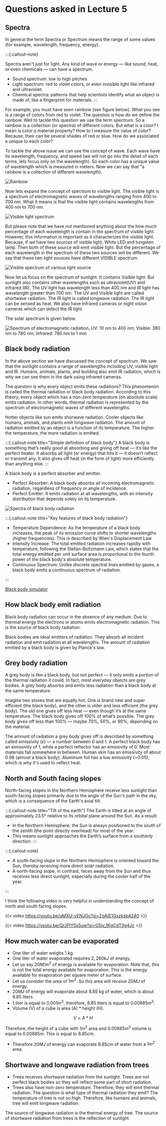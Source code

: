 # Questions asked in Lecture 5

## Spectra

In general the term Spectra or Spectrum means the range of some values (for example, wavelength, frequency, energy).

:::{.callout-note}

Spectra aren't just for light. Any kind of wave or energy — like sound, heat, or even chemicals — can have a spectrum.

- Sound spectrum: low to high pitches.
- Light spectrum: red to violet colors, or even invisible light like infrared and ultraviolet.
- Chemical spectra: patterns that help scientists identify what an object is made of, like a fingerprint for materials.
:::

For example, you must have seen rainbow (see figure below). What you see is a range of colors from red to violet. The question is how do we define the rainbow. Well to tackle this question we use the term spectrum. So a rainbow is a collection (or spectra) of different colors. But what is a color? I mean is color a material property? How to I measure the value of color? Because, their can be several shades of red or blue. How do we associated a unique to each color? 

To tackle the above issue we can use the concept of wave. Each wave have its wavelength, frequency, and speed (we will not go into the detail of each terms, lets focus only on the wavelength). So each color has a unique value of wavelength which is measured in meters. Now we can say that "a rainbow is a collection of different wavelength).

![Rainbow](https://upload.wikimedia.org/wikipedia/commons/5/5c/Double-alaskan-rainbow.jpg)

Now lets expand the concept of spectrum to visible light. The visible light is a spectrum of electromagnetic waves of wavelengths ranging from 400 to 700 nm. What it means is that the visible light contains wavelengths from 400 nm to 700 nm.

![Visible light spectrum](https://upload.wikimedia.org/wikipedia/commons/d/d9/Linear_visible_spectrum.svg)


But please note that we have not mentioned anything about the how much percentage of each wavelength is contain in the spectrum of visible light. However, this information is important as it characterizes the visible light. Because, if we have two sources of visible light; White LED and tungsten lamp. Then both of these source will emit visible light. But the percentage of each wavelength in the spectrum of these two sources will be different. We say that these two light sources have different VISIBLE spectrum.

![Visible spectrum of various light source](https://micro.magnet.fsu.edu/primer/lightandcolor/images/lightsourcesfigure3.jpg)

Now let us focus on the spectrum of sunlight. It contains Visible light. But sunlight also contains other wavelengths such as ultraviolet(UV) and infrared (IR). The UV light has wavelength less than 400 nm and IR light has wavelength greater than 700 nm. The UV and Visible light are called shortwave radiation. The IR light is called longwave radiation. The IR light can be sensed as heat. We also have infrared cameras or night vision cameras which can detect the IR light. 

The solar spectrum is given below.

![Spectrum of electromagnetic radiation, UV: 10 nm to 400 nm; Visible: 380 nm to 780 nm; Infrared: 780 nm to 1 mm](https://upload.wikimedia.org/wikipedia/commons/c/cf/EM_Spectrum_Properties_edit.svg)

## Black body radiation

In the above section we have discussed the concept of spectrum. We saw that the sunlight contains a range of wavelengths including UV, visible light and IR. Humans, animals, plants, and building also emit IR radiation, which is why we can see them in the dark using infrared cameras.

The question is why every object emits these radiations? This phenomenon is called the thermal radiation or black body radiation. According to this theory, every object which has a non-zero temperature (on absolute scale) emits radiation. In other words, thermal radiation is represented by the spectrum of electromagnetic waves of different wavelengths.

Hotter objects like sun emits shorwave radiation. Cooler objects like humans, animals, and plants emit longwave radiation. The amount of radiation emitted by an object is a function of its temperature. The higher the temperature, the more radiation is emitted.

:::{.callout-note title="Simple definition of black body"}
A black body is something that’s really good at absorbing and giving off heat — it’s like the perfect heater. It absorbs all light (or energy) that hits it — it doesn’t reflect or transmit any. It also gives off heat (in the form of light) more efficiently than anything else.
:::

A black body is a perfect absorber and emitter. 

- Perfect Absorber: A black body absorbs all incoming electromagnetic radiation, regardless of frequency or angle of incidence.
- Perfect Emitter: It emits radiation at all wavelengths, with an intensity distribution that depends solely on its temperature.

![Spectra of black body radiation](https://www.ossila.com/cdn/shop/files/blackbody-spectrum-various-temperatures.svg?v=1670335899&width=848&height=452)

:::{.callout-note title="Key features of black body radiation"}

- Temperature Dependence: As the temperature of a black body increases, the peak of its emission curve shifts to shorter wavelengths (higher frequencies). This is described by Wien's Displacement Law.
- Intensity Increase: The total emitted radiation increases rapidly with temperature, following the Stefan–Boltzmann Law, which states that the total energy emitted per unit surface area is proportional to the fourth power of the black body's absolute temperature.
- Continuous Spectrum: Unlike discrete spectral lines emitted by gases, a black body emits a continuous spectrum of radiation.

:::

[Black body simulator](https://phet.colorado.edu/sims/html/blackbody-spectrum/latest/blackbody-spectrum_all.html)

## How black body emit radiation

Black body radiation can occur in the absence of any medium. Due to thermal energy the electrons or atoms emits electromagnetic radiation. This is the source of black body radiation.

Black bodies are ideal emitters of radiation. They absorb all incident radiation and emit radiation at all wavelengths. The amount of radiation emitted by a black body is given by Planck's law.

## Grey body radiation

A grey body is like a black body, but not perfect — it only emits a portion of the thermal radiation it could. In fact, most everyday objects are grey bodies.
A grey body absorbs and emits less radiation than a black body at the same temperature.

Imagine two stoves that are equally hot. One is brand new and super efficient (the black body), and the other is older and less efficient (the grey body). The old one gives off less heat — even though it’s at the same temperature. The black body gives off 100% of what’s possible. The grey body gives off less than 100% — maybe 70%, 50%, or 90%, depending on the material.

The amount of radiation a grey body gives off is described by something called emissivity ($\varepsilon$) — a number between 0 and 1. A perfect black body has an emissivity of 1, while a perfect reflector has an emissivity of 0. Most materials fall somewhere in between. Human skin has an emissivity of about 0.98 (almost a black body). Aluminum foil has a low emissivity (~0.05), which is why it's used to reflect heat.

## North and South facing slopes

North-facing slopes in the Northern Hemisphere receive less sunlight than south-facing slopes primarily due to the angle of the Sun's path in the sky, which is a consequence of the Earth's axial tilt.

:::{.callout-note title="Tilt of the earth"}
The Earth is tilted at an angle of approximately 23.5° relative to its orbital plane around the Sun. As a result:

- In the Northern Hemisphere, the Sun is always positioned to the south of the zenith (the point directly overhead) for most of the year.
- This means sunlight approaches the Earth’s surface from a southerly direction.
:::


:::{.callout-note}

- A south-facing slope in the Northern Hemisphere is oriented toward the Sun, thereby receiving more direct solar radiation.
- A north-facing slope, in contrast, faces away from the Sun and thus receives less direct sunlight, especially during the cooler half of the year.

:::

I think the following video is very helpful in understanding the concept of north and south facing slopes.


{{< video https://youtu.be/qMXU-vENJOc?si=ZgAIE1Gszksb4240 >}}

{{< video https://youtu.be/QrJPlY5s5uw?si=G5iv_1KgCdT3g4Jc >}}

## How much water can be evaporated

- One liter of water weighs 1 kg.
- One liter of water evaporated requires $2,260 kJ$ of energy.
- Let us say $20 M/m^{2}$ of energy is available for evaporation. Note that, this is not the total energy available for evaporation. This is the energy available for evaporation per square meter of surface.
- Let us consider the area of $1 m^{2}$. So this area will receive $20 MJ$ of energy.
- $20 MJ$ of energy will evaporate about 8.85 kg of water, which is about 8.85 liters.
- 1 liter is equal to $0.001 m^3$, therefore, 8.85 liters is equal to $0.00885 m^3$.
- Volume (V) of a cube is area (A) * height (H).

$$
V = A * H
$$

Therefore, the height of a cube with $1 m^2$ area and $0.00885 m^3$ volume is equal to $0.00885 m$. This is equal to $8.85 cm$.

- Therefore $20 MJ$ of energy can evaporate $8.85 cm$ of water from a $1 m^2$ area.

## Shortwave and longwave radiation from trees

- Trees receives shortwave radiation from the sunlight. Trees are not perfect black bodies so they will reflect some part of short radiation.
- Trees also have non-zero temperature. Therefore, they will emit thermal radiation. The question is what type of thermal radiation they emit? The temperature of tree is not so high. Therefore, like humans and animals, tree will emit longwave radiation. 


The source of longwave radiation is the thermal energy of tree. The source of shortwave radiation from trees is the reflection of sunlight.





